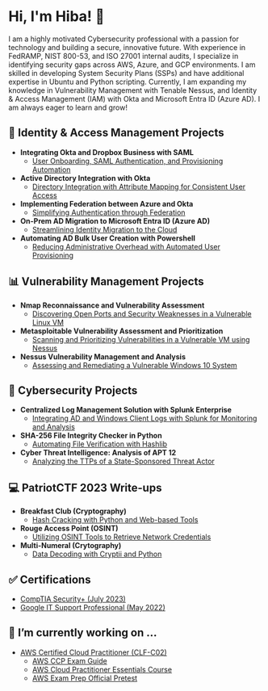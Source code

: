 <h1>Hi, I'm Hiba! 👋</h1>
I am a highly motivated Cybersecurity professional with a passion for technology and building a secure, innovative future. With experience in FedRAMP, NIST 800-53, and ISO 27001 internal audits, I specialize in identifying security gaps across AWS, Azure, and GCP environments. I am skilled in developing System Security Plans (SSPs) and have additional expertise in Ubuntu and Python scripting. Currently, I am expanding my knowledge in Vulnerability Management with Tenable Nessus, and Identity & Access Management (IAM) with Okta and Microsoft Entra ID (Azure AD). I am always eager to learn and grow! 

<h2>🔑 Identity & Access Management Projects</h2>

- <b>Integrating Okta and Dropbox Business with SAML</b> 
  - [User Onboarding, SAML Authentication, and Provisioning Automation](https://github.com/hibahmad30/OktaAdministration)
- <b>Active Directory Integration with Okta</b>  
  - [Directory Integration with Attribute Mapping for Consistent User Access](https://github.com/hibahmad30/OktaAD)
- <b>Implementing Federation between Azure and Okta </b> 
  - [Simplifying Authentication through Federation](https://github.com/hibahmad30/AzureOktaFederation)
- <b>On-Prem AD Migration to Microsoft Entra ID (Azure AD)</b>
  - [Streamlining Identity Migration to the Cloud](https://github.com/hibahmad30/ActiveDirectoryMigration/)
- <b>Automating AD Bulk User Creation with Powershell</b>
  - [Reducing Administrative Overhead with Automated User Provisioning](https://github.com/hibahmad30/ADAutomation)
 
 <h2>📊 Vulnerability Management Projects</h2>
 
- <b>Nmap Reconnaissance and Vulnerability Assessment</b> 
  - [Discovering Open Ports and Security Weaknesses in a Vulnerable Linux VM](https://github.com/hibahmad30/NmapAnalysis)
- <b>Metasploitable Vulnerability Assessment and Prioritization</b> 
  - [Scanning and Prioritizing Vulnerabilities in a Vulnerable VM using Nessus](https://github.com/hibahmad30/MetasploitVulnAnalysis)
- <b>Nessus Vulnerability Management and Analysis </b> 
  - [Assessing and Remediating a Vulnerable Windows 10 System](https://github.com/hibahmad30/NessusVulnManagement)
  
<h2>🔐 Cybersecurity Projects</h2>

- <b>Centralized Log Management Solution with Splunk Enterprise </b> 
  - [Integrating AD and Windows Client Logs with Splunk for Monitoring and Analysis](https://github.com/hibahmad30/SplunkConfig)
- <b>SHA-256 File Integrity Checker in Python </b>
  - [Automating File Verification with Hashlib](https://github.com/hibahmad30/FileIntegrityChecker/)
- <b>Cyber Threat Intelligence: Analysis of APT 12 </b>
  - [Analyzing the TTPs of a State-Sponsored Threat Actor](https://github.com/hibahmad30/APT12Analysis)

<h2>💻 PatriotCTF 2023 Write-ups </h2>

- <b>Breakfast Club (Cryptography) </b>
  - [Hash Cracking with Python and Web-based Tools](https://github.com/hibahmad30/BreakfastClubCTF/)
- <b>Rouge Access Point (OSINT) </b> 
  - [Utilizing OSINT Tools to Retrieve Network Credentials](https://github.com/hibahmad30/RougeAccessPointCTF)
- <b>Multi-Numeral (Crytography) </b>
  - [Data Decoding with Cryptii and Python](https://github.com/hibahmad30/MultiNumeralCTF)

<h2>✅ Certifications </h2>

- [CompTIA Security+ (July 2023)](https://www.credly.com/badges/d56d4ad1-9aee-4157-bb54-5c0ef0918b14/public_url)
- [Google IT Support Professional (May 2022)](https://coursera.org/share/06a1535f821a4e59c3df0db2ced95cf6)

<h2>📝 I’m currently working on ... </h2>

- [AWS Certified Cloud Practitioner (CLF-C02)](https://aws.amazon.com/certification/certified-cloud-practitioner/)
    - [AWS CCP Exam Guide](https://d1.awsstatic.com/training-and-certification/docs-cloud-practitioner/AWS-Certified-Cloud-Practitioner_Exam-Guide.pdf)
    - [AWS Cloud Practitioner Essentials Course](https://explore.skillbuilder.aws/learn/course/external/view/elearning/134/aws-cloud-practitioner-essentials)
    - [AWS Exam Prep Official Pretest](https://explore.skillbuilder.aws/learn/course/external/view/elearning/18115/exam-prep-official-pre-test-aws-certified-cloud-practitioner-clf-c02)


<!--

Here are some ideas to get you started:

- 🔭 I’m currently working on ...
- 🌱 I’m currently learning ...
- 👯 I’m looking to collaborate on ...
- 🤔 I’m looking for help with ...
- 💬 Ask me about ...
- 📫 How to reach me: ...
- 😄 Pronouns: ...
- ⚡ Fun fact: ...
-->
